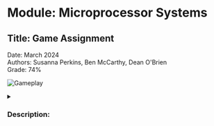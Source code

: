 # Module: Microprocessor Systems
## Title: Game Assignment
Date:  March 2024 <br>
Authors:  Susanna Perkins, Ben McCarthy, Dean O'Brien <br>
Grade:  74% <br>

![Gameplay](./resources/snakeGamePlayGIF.gif)
<br>
<details>
  <summary> <h3> Description: </h3> </summary>
This program is a simple snake game implemented in C for an STM32 microcontroller. It leverages the STM32 HAL for hardware interaction, including GPIO, timers, and interrupts, to enable real-time gameplay on an embedded system. The game features a moving snake, eatable apples, and a wrapping screen effect. The program is modular and includes functions for:
Game mechanics: Movement, score tracking, collision detection, and apple spawning.
Hardware configuration: Clock initialization, GPIO pin setup, and enabling pull-up resistors.
Graphics and sound: Snake and apple sprites for a basic graphical interface, as well as sound effects for key events.
Input handling: Reads button states for directional movement using GPIO.
The project demonstrates a blend of low-level hardware control and game development principles, making it suitable for showcasing embedded system capabilities.
</details>
